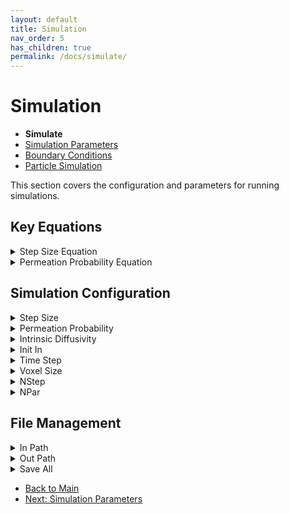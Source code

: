 ```yaml
---
layout: default
title: Simulation
nav_order: 5
has_children: true
permalink: /docs/simulate/
---
```


# Simulation

<nav>
  <ul>
    <li><strong>Simulate</strong></li>
    <li><a href="{{ site.baseurl }}/docs/simulate/parameters/">Simulation Parameters</a></li>
    <li><a href="{{ site.baseurl }}/docs/simulate/boundaryconditions/">Boundary Conditions</a></li>
    <li><a href="{{ site.baseurl }}/docs/simulate/particle_simulation/">Particle Simulation</a></li>
  </ul>
</nav>

This section covers the configuration and parameters for running simulations.

## Key Equations

<details>
<summary>Step Size Equation</summary>

<div markdown="1">

$$ \delta x = \sqrt{2dD_0\delta t} $$

Where:

- $\delta x$ is the step size
- $d$ is the dimensionality of the system
- $D_0$ is the diffusion coefficient
- $\delta t$ is the time step

</div>
</details>

<details>
<summary>Permeation Probability Equation</summary>

<div markdown="1">

$$ \frac{P}{P-1} = \frac{2\kappa \delta s}{D_0} $$

Where:

- $P$ is the permeation probability
- $\kappa$ is the membrane permeability
- $\delta s$ is the step size
- $D_0$ is the diffusion coefficient

</div>
</details>

## Simulation Configuration

<details id="step-size">
<summary>Step Size</summary>

Defines the step size for particle movement in the simulation.

The step size is calculated using the following equation:

$$ \delta x = \sqrt{2dD_0\delta t} $$

Where:

- $\delta x$ is the step size
- $d$ is the dimensionality of the system
- $D_0$ is the diffusion coefficient
- $\delta t$ is the time step

</details>

<details id="permeation-probability">
<summary>Permeation Probability</summary>

Determines the likelihood of particles passing through membranes or boundaries.

The permeation probability is related to the membrane permeability by the following equation:

$$ \frac{P}{P-1} = \frac{2\kappa \delta s}{D_0} $$

Where:

- $P$ is the permeation probability
- $\kappa$ is the membrane permeability
- $\delta s$ is the step size
- $D_0$ is the diffusion coefficient

</details>

<details id="intrinsic-diffusivity">
<summary>Intrinsic Diffusivity</summary>

Specifies the intrinsic diffusivity for each region in the simulation.

</details>

<details id="init-in">
<summary>Init In</summary>

Specifies the initial condition for particle placement:

- Initialize all particles inside.
- Initialize particles freely inside bounding box.
- Initialize particles at center of cell.
</details>

<details id="time-step">
<summary>Time Step</summary>

Specifies the time step for the simulation.

</details>

<details id="voxel-size">
<summary>Voxel Size</summary>

Sets the voxel size for the simulation. This feature is currently unavailable.

</details>

<details id="nstep">
<summary>NStep</summary>

Defines the number of steps for the simulation.

</details>

<details id="npar">
<summary>NPar</summary>

Sets the number of particles for the simulation.

</details>

## File Management

<details id="in-path">
<summary>In Path</summary>

Specifies the path of lookup table and simulation input data. Updating this path refreshes the simulation with new data and configuration.

</details>

<details id="out-path">
<summary>Out Path</summary>

Sets the directory for saving simulation results.

</details>

<details id="save-all">
<summary>Save All</summary>

Option to save all particle location data.

</details>

<nav>
  <ul>
    <li><a href="{{ site.baseurl }}/">Back to Main</a></li>
    <li><a href="{{ site.baseurl }}/docs/simulate/parameters/">Next: Simulation Parameters</a></li>
  </ul>
</nav>
